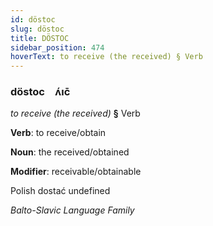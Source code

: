```yaml
---
id: döstoc
slug: döstoc
title: DÖSTOC
sidebar_position: 474
hoverText: to receive (the received) § Verb
---
```


### döstoc&emsp;<span kind="abugida">ʌ́ıc̄</span>

*to receive (the received)* **§** Verb

**Verb**: to receive/obtain

**Noun**: the received/obtained

**Modifier**: receivable/obtainable

Polish dostać undefined

*Balto-Slavic Language Family*